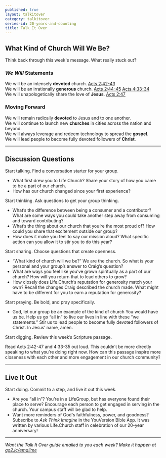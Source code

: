 ```yaml
---
published: true
layout: talkitover
category: talkitover
series-id: 20-years-and-counting
title: Talk It Over
---
```


## What Kind of Church Will We Be?
<p class="lead">Think back through this week's message. What really stuck out?</p> 

### _We Will_ Statements

We will be an intensely **devoted** church.
[Acts 2:42-43](https://www.bible.com/bible/111/act.2.42-43.niv)<br/>
We will be an irrationally **generous** church.
[Acts 2:44-45](https://www.bible.com/bible/111/act.2.44-45.niv) [Acts 4:33-34](https://www.bible.com/bible/111/act.4.33-34.niv)<br/>
We will unapologetically share the love of **Jesus**.
[Acts 2:47](https://www.bible.com/bible/111/act.2.47.niv)

### Moving Forward

We will remain radically **devoted** to Jesus and to one another.  
We will continue to launch new **churches** in cities across the nation and beyond.  
We will always leverage and redeem technology to spread the **gospel**.  
We will lead people to become fully devoted followers of **Christ**.   

* * *

## Discussion Questions
<p class="lead">Start talking. Find a conversation starter for your group.</p> 

* What first drew you to Life.Church? Share your story of how you came to be a part of our church.
* How has our church changed since your first experience?

<p class="lead">Start thinking. Ask questions to get your group thinking.</p> 

* What’s the difference between being a consumer and a contributor? What are some ways you could take another step away from consuming and toward contributing?
* What’s the thing about our church that you’re the most proud of? How could you share that excitement outside our group?
* How does it make you feel to say our mission aloud? What specific action can you allow it to stir you to do this year? 

<p class="lead">Start sharing. Choose questions that create openness.</p> 

* “What kind of church will we be?” We are the church. So what is your personal and your group’s answer to Craig’s question?
* What are ways you feel like you’ve grown spiritually as a part of our church? How will you return that to lead others to grow?
* How closely does Life.Church’s reputation for generosity match your own? Recall the changes Craig described the church made. What might have to be different for you to earn a reputation for generosity?

<p class="lead">Start praying. Be bold, and pray specifically.</p> 

* God, let our group be an example of the kind of church You would have us be. Help us go “all in” to live our lives in line with these “we statements.” Stir us to lead people to become fully devoted followers of Christ. In Jesus’ name, amen.

<p class="lead">Start digging. Review this week’s Scripture passage.</p> 

Read Acts 2:42-47 and 4:33-35 out loud. This couldn’t be more directly speaking to what you’re doing right now. How can this passage inspire more closeness with each other and more engagement in our church community?

* * *

## Live It Out
<p class="lead">Start doing. Commit to a step, and live it out this week.</p>

* Are you “all in”? You’re in a LifeGroup, but has everyone found their place to serve? Encourage each person to get engaged in serving in the church. Your campus staff will be glad to help.
* Want more reminders of God's faithfulness, power, and goodness? Subscribe to _Ask Think Imagine_ in the YouVersion Bible App. It was written by various Life.Church staff in celebration of our 20-year anniversary!

* * *

_Want the Talk It Over guide emailed to you each week? Make it happen at [go2.lc/emailme](http://info.life.church/talkitover)_

